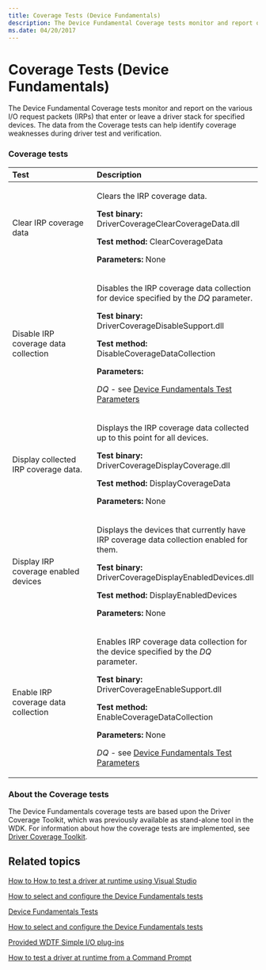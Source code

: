 ```yaml
---
title: Coverage Tests (Device Fundamentals)
description: The Device Fundamental Coverage tests monitor and report on the various I/O request packets (IRPs) that enter or leave a driver stack for specified devices.
ms.date: 04/20/2017
---
```


# Coverage Tests (Device Fundamentals)


The Device Fundamental Coverage tests monitor and report on the various I/O request packets (IRPs) that enter or leave a driver stack for specified devices. The data from the Coverage tests can help identify coverage weaknesses during driver test and verification.

### <span id="coverage_tests"></span><span id="COVERAGE_TESTS"></span>Coverage tests

<table>
<colgroup>
<col width="50%" />
<col width="50%" />
</colgroup>
<thead>
<tr class="header">
<th align="left">Test</th>
<th align="left">Description</th>
</tr>
</thead>
<tbody>
<tr class="odd">
<td align="left"><p><span id="Clear_IRP_coverage_data_"></span><span id="clear_irp_coverage_data_"></span><span id="CLEAR_IRP_COVERAGE_DATA_"></span>Clear IRP coverage data</p></td>
<td align="left"><p>Clears the IRP coverage data.</p>
<p><strong>Test binary:</strong> DriverCoverageClearCoverageData.dll</p>
<p><strong>Test method:</strong> ClearCoverageData</p>
<p><strong>Parameters:</strong> None</p></td>
</tr>
<tr class="even">
<td align="left"><p><span id="Disable_IRP_coverage_data_collection"></span><span id="disable_irp_coverage_data_collection"></span><span id="DISABLE_IRP_COVERAGE_DATA_COLLECTION"></span>Disable IRP coverage data collection</p></td>
<td align="left"><p>Disables the IRP coverage data collection for device specified by the <em>DQ</em> parameter.</p>
<p><strong>Test binary:</strong> DriverCoverageDisableSupport.dll</p>
<p><strong>Test method:</strong> DisableCoverageDataCollection</p>
<p><strong>Parameters:</strong></p>
<p><em>DQ</em> - see <a href="/windows-hardware/drivers" data-raw-source="[How to select and configure the Device Fundamentals tests](../develop/how-to-select-and-configure-the-device-fundamental-tests.md)">Device Fundamentals Test Parameters</a></p></td>
</tr>
<tr class="odd">
<td align="left"><p><span id="Display_collected_IRP_coverage_data._"></span><span id="display_collected_irp_coverage_data._"></span><span id="DISPLAY_COLLECTED_IRP_COVERAGE_DATA._"></span>Display collected IRP coverage data.</p></td>
<td align="left"><p>Displays the IRP coverage data collected up to this point for all devices.</p>
<p><strong>Test binary:</strong> DriverCoverageDisplayCoverage.dll</p>
<p><strong>Test method:</strong> DisplayCoverageData</p>
<p><strong>Parameters:</strong> None</p></td>
</tr>
<tr class="even">
<td align="left"><p><span id="Display_IRP_coverage_enabled_devices"></span><span id="display_irp_coverage_enabled_devices"></span><span id="DISPLAY_IRP_COVERAGE_ENABLED_DEVICES"></span>Display IRP coverage enabled devices</p></td>
<td align="left"><p>Displays the devices that currently have IRP coverage data collection enabled for them.</p>
<p><strong>Test binary:</strong> DriverCoverageDisplayEnabledDevices.dll</p>
<p><strong>Test method:</strong> DisplayEnabledDevices</p>
<p><strong>Parameters:</strong> None</p></td>
</tr>
<tr class="odd">
<td align="left"><p><span id="Enable_IRP_coverage_data_collection"></span><span id="enable_irp_coverage_data_collection"></span><span id="ENABLE_IRP_COVERAGE_DATA_COLLECTION"></span>Enable IRP coverage data collection</p></td>
<td align="left"><p>Enables IRP coverage data collection for the device specified by the <em>DQ</em> parameter.</p>
<p><strong>Test binary:</strong> DriverCoverageEnableSupport.dll</p>
<p><strong>Test method:</strong> EnableCoverageDataCollection</p>
<p><strong>Parameters:</strong> None</p>
<p><em>DQ</em> - see <a href="/windows-hardware/drivers" data-raw-source="[How to select and configure the Device Fundamentals tests](../develop/how-to-select-and-configure-the-device-fundamental-tests.md)">Device Fundamentals Test Parameters</a></p></td>
</tr>
</tbody>
</table>

 

### <span id="About_the_Coverage_tests"></span><span id="about_the_coverage_tests"></span><span id="ABOUT_THE_COVERAGE_TESTS"></span>About the Coverage tests

The Device Fundamentals coverage tests are based upon the Driver Coverage Toolkit, which was previously available as stand-alone tool in the WDK. For information about how the coverage tests are implemented, see [Driver Coverage Toolkit](driver-coverage-toolkit.md).

## <span id="related_topics"></span>Related topics


[How to How to test a driver at runtime using Visual Studio](/windows-hardware/drivers)

[How to select and configure the Device Fundamentals tests](../develop/how-to-select-and-configure-the-device-fundamental-tests.md)

[Device Fundamentals Tests](device-fundamentals-tests.md)

[How to select and configure the Device Fundamentals tests](../develop/how-to-select-and-configure-the-device-fundamental-tests.md)

[Provided WDTF Simple I/O plug-ins](../wdtf/provided-wdtf-simpleio-plug-ins.md)

[How to test a driver at runtime from a Command Prompt](/windows-hardware/drivers)

